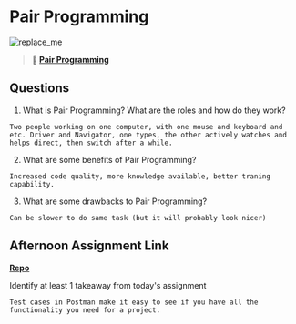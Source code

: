 # Pair Programming

![replace_me](https://codeworks.blob.core.windows.net/public/assets/img/illustrations/placeholder.svg)

> **📖 [Pair Programming](https://codeworksacademy.com/fs-student-guide/resources/wk7/01-Pair-Programming)**

## Questions

1. What is Pair Programming? What are the roles and how do they work?
```
Two people working on one computer, with one mouse and keyboard and etc. Driver and Navigator, one types, the other actively watches and helps direct, then switch after a while.
```
2. What are some benefits of Pair Programming?
```
Increased code quality, more knowledge available, better traning capability.
```
3. What are some drawbacks to Pair Programming?
```
Can be slower to do same task (but it will probably look nicer)
```
## Afternoon Assignment Link

**[Repo](https://github.com/ksquaredcoding/<ASSIGNMENT_REPO>)**

Identify at least 1 takeaway from today's assignment
```
Test cases in Postman make it easy to see if you have all the functionality you need for a project.
```